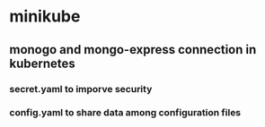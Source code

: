 # minikube

## monogo and mongo-express connection in kubernetes

### secret.yaml to imporve security
### config.yaml to share data among configuration files
